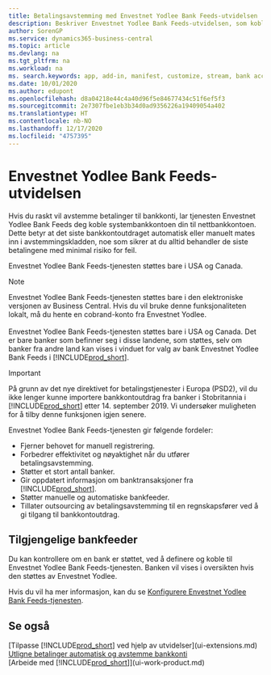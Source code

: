 ```yaml
---
title: Betalingsavstemming med Envestnet Yodlee Bank Feeds-utvidelsen
description: Beskriver Envestnet Yodlee Bank Feeds-utvidelsen, som kobles til bankkonti, slik at du raskt kan avstemme betalinger.
author: SorenGP
ms.service: dynamics365-business-central
ms.topic: article
ms.devlang: na
ms.tgt_pltfrm: na
ms.workload: na
ms. search.keywords: app, add-in, manifest, customize, stream, bank account link
ms.date: 10/01/2020
ms.author: edupont
ms.openlocfilehash: d8a04218e44c4a40d96f5e84677434c51f6ef5f3
ms.sourcegitcommit: 2e7307fbe1eb3b34d0ad9356226a19409054a402
ms.translationtype: HT
ms.contentlocale: nb-NO
ms.lasthandoff: 12/17/2020
ms.locfileid: "4757395"
---
```

# <a name="the-envestnet-yodlee-bank-feeds-extension"></a>Envestnet Yodlee Bank Feeds-utvidelsen

Hvis du raskt vil avstemme betalinger til bankkonti, lar tjenesten Envestnet Yodlee Bank Feeds deg koble systembankkontoen din til nettbankkontoen. Dette betyr at det siste bankkontoutdraget automatisk eller manuelt mates inn i avstemmingskladden, noe som sikrer at du alltid behandler de siste betalingene med minimal risiko for feil.

Envestnet Yodlee Bank Feeds-tjenesten støttes bare i USA og Canada.

> [!NOTE]
> Envestnet Yodlee Bank Feeds-tjenesten støttes bare i den elektroniske versjonen av Business Central. Hvis du vil bruke denne funksjonaliteten lokalt, må du hente en cobrand-konto fra Envestnet Yodlee.<br /><br />
> Envestnet Yodlee Bank Feeds-tjenesten støttes bare i USA og Canada.
> Det er bare banker som befinner seg i disse landene, som støttes, selv om banker fra andre land kan vises i vinduet for valg av bank Envestnet Yodlee Bank Feeds i [!INCLUDE[prod_short](includes/prod_short.md)].

> [!IMPORTANT]
> På grunn av det nye direktivet for betalingstjenester i Europa (PSD2), vil du ikke lenger kunne importere bankkontoutdrag fra banker i Stobritannia i [!INCLUDE[prod_short](includes/prod_short.md)] etter 14. september 2019. Vi undersøker muligheten for å tilby denne funksjonen igjen senere.

Envestnet Yodlee Bank Feeds-tjenesten gir følgende fordeler:

* Fjerner behovet for manuell registrering.
* Forbedrer effektivitet og nøyaktighet når du utfører betalingsavstemming.
* Støtter et stort antall banker.
* Gir oppdatert informasjon om banktransaksjoner fra [!INCLUDE[prod_short](includes/prod_short.md)].
* Støtter manuelle og automatiske bankfeeder.
* Tillater outsourcing av betalingsavstemming til en regnskapsfører ved å gi tilgang til bankkontoutdrag.

## <a name="available-bank-feeds"></a>Tilgjengelige bankfeeder
Du kan kontrollere om en bank er støttet, ved å definere og koble til Envestnet Yodlee Bank Feeds-tjenesten. Banken vil vises i oversikten hvis den støttes av Envestnet Yodlee.

Hvis du vil ha mer informasjon, kan du se [Konfigurere Envestnet Yodlee Bank Feeds-tjenesten](bank-how-setup-bank-statement-service.md).

## <a name="see-also"></a>Se også
[Tilpasse [!INCLUDE[prod_short](includes/prod_short.md)] ved hjelp av utvidelser](ui-extensions.md)    
[Utligne betalinger automatisk og avstemme bankkonti](receivables-apply-payments-auto-reconcile-bank-accounts.md)  
[Arbeide med [!INCLUDE[prod_short](includes/prod_short.md)]](ui-work-product.md)

